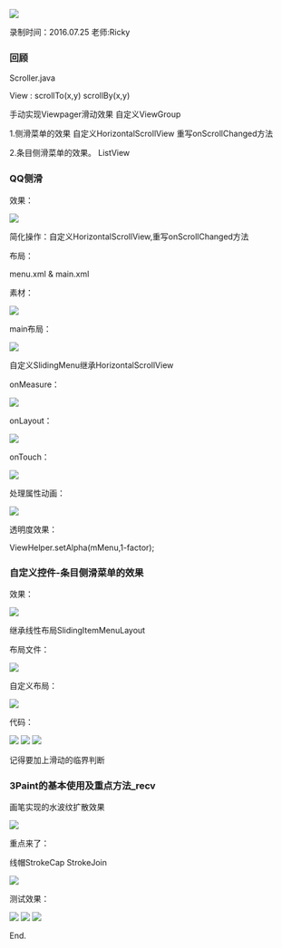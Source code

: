 ![](https://github.com/IvyZh/Android_Learning/blob/master/DN/UI/imgs/QQ%E6%88%AA%E5%9B%BE.png)

录制时间：2016.07.25
老师:Ricky


### 回顾

Scroller.java

View : scrollTo(x,y)
	scrollBy(x,y)

手动实现Viewpager滑动效果
自定义ViewGroup

1.侧滑菜单的效果
自定义HorizontalScrollView
重写onScrollChanged方法



2.条目侧滑菜单的效果。
ListView


### QQ侧滑

效果：

![](https://github.com/IvyZh/Android_Learning/blob/master/DN/UI/imgs/QQ%E6%88%AA%E5%9B%BE20170418135259.png)



简化操作：自定义HorizontalScrollView,重写onScrollChanged方法

布局：

menu.xml & main.xml

素材：

![](https://github.com/IvyZh/Android_Learning/blob/master/DN/UI/imgs/QQ%E6%88%AA%E5%9B%BE20170418135718.png)


main布局：

![](https://github.com/IvyZh/Android_Learning/blob/master/DN/UI/imgs/QQ%E6%88%AA%E5%9B%BE20170418135808.png)




自定义SlidingMenu继承HorizontalScrollView

onMeasure：

![](https://github.com/IvyZh/Android_Learning/blob/master/DN/UI/imgs/QQ%E6%88%AA%E5%9B%BE20170418160417.png)


onLayout：

![](https://github.com/IvyZh/Android_Learning/blob/master/DN/UI/imgs/QQ%E6%88%AA%E5%9B%BE20170418160646.png)



onTouch：

![](https://github.com/IvyZh/Android_Learning/blob/master/DN/UI/imgs/QQ%E6%88%AA%E5%9B%BE20170418161419.png)


处理属性动画：

![](https://github.com/IvyZh/Android_Learning/blob/master/DN/UI/imgs/QQ%E6%88%AA%E5%9B%BE20170418161952.png)


透明度效果：

ViewHelper.setAlpha(mMenu,1-factor);


### 自定义控件-条目侧滑菜单的效果


效果：

![](https://github.com/IvyZh/Android_Learning/blob/master/DN/UI/imgs/QQ%E6%88%AA%E5%9B%BE20170418203451.png)


继承线性布局SlidingItemMenuLayout

布局文件：

![](https://github.com/IvyZh/Android_Learning/blob/master/DN/UI/imgs/QQ%E6%88%AA%E5%9B%BE20170420113823.png)


自定义布局：

![](https://github.com/IvyZh/Android_Learning/blob/master/DN/UI/imgs/QQ%E6%88%AA%E5%9B%BE20170420114350.png)

代码：

![](https://github.com/IvyZh/Android_Learning/blob/master/DN/UI/imgs/QQ%E6%88%AA%E5%9B%BE20170426152423.png)
![](https://github.com/IvyZh/Android_Learning/blob/master/DN/UI/imgs/QQ%E6%88%AA%E5%9B%BE20170426152501.png)
![](https://github.com/IvyZh/Android_Learning/blob/master/DN/UI/imgs/QQ%E6%88%AA%E5%9B%BE20170426152637.png)


记得要加上滑动的临界判断


### 3Paint的基本使用及重点方法_recv

画笔实现的水波纹扩散效果

![](https://github.com/IvyZh/Android_Learning/blob/master/DN/UI/imgs/QQ%E6%88%AA%E5%9B%BE20170426153734.png)


重点来了：

线帽StrokeCap
StrokeJoin

![](https://github.com/IvyZh/Android_Learning/blob/master/DN/UI/imgs/QQ%E6%88%AA%E5%9B%BE20170426154235.png)


测试效果：

![](https://github.com/IvyZh/Android_Learning/blob/master/DN/UI/imgs/QQ%E6%88%AA%E5%9B%BE20170426154502.png)
![](https://github.com/IvyZh/Android_Learning/blob/master/DN/UI/imgs/QQ%E6%88%AA%E5%9B%BE20170426154950.png)
![](https://github.com/IvyZh/Android_Learning/blob/master/DN/UI/imgs/QQ%E6%88%AA%E5%9B%BE20170426155010.png)


End.